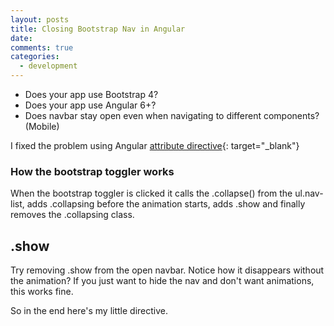 ```yaml
---
layout: posts
title: Closing Bootstrap Nav in Angular
date:
comments: true
categories:
  - development
---
```


* Does your app use Bootstrap 4?
* Does your app use Angular 6+?
* Does navbar stay open even when navigating to different components? (Mobile)

I fixed the problem using Angular&nbsp;[attribute directive](https://angular.io/guide/attribute-directives){: target="_blank"}

### How the bootstrap toggler works

When the bootstrap toggler is clicked it calls the .collapse() from the ul.nav-list, adds .collapsing before the animation starts, adds .show and finally removes the .collapsing class.&nbsp;

## .show

Try removing .show from the open navbar. Notice how it disappears without the animation? If you just want to hide the nav and don't want animations, this works fine.

So in the end here's my little directive.

&nbsp;

&nbsp;